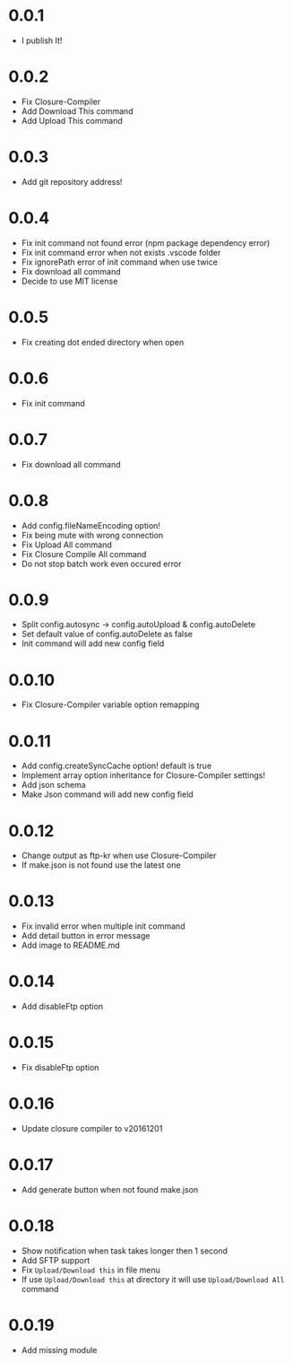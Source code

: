 
# 0.0.1

* I publish It!

# 0.0.2

* Fix Closure-Compiler
* Add Download This command
* Add Upload This command 

# 0.0.3

* Add git repository address!

# 0.0.4

* Fix init command not found error (npm package dependency error)
* Fix init command error when not exists .vscode folder
* Fix ignorePath error of init command when use twice
* Fix download all command
* Decide to use MIT license

# 0.0.5
* Fix creating dot ended directory when open

# 0.0.6
* Fix init command

# 0.0.7
* Fix download all command

# 0.0.8
* Add config.fileNameEncoding option!
* Fix being mute with wrong connection
* Fix Upload All command
* Fix Closure Compile All command
* Do not stop batch work even occured error

# 0.0.9
* Split config.autosync -> config.autoUpload & config.autoDelete
* Set default value of config.autoDelete as false
* Init command will add new config field

# 0.0.10
* Fix Closure-Compiler variable option remapping

# 0.0.11
* Add config.createSyncCache option! default is true
* Implement array option inheritance for Closure-Compiler settings!
* Add json schema
* Make Json command will add new config field

# 0.0.12
* Change output as ftp-kr when use Closure-Compiler
* If make.json is not found use the latest one

# 0.0.13
* Fix invalid error when multiple init command
* Add detail button in error message
* Add image to README.md

# 0.0.14
* Add disableFtp option

# 0.0.15
* Fix disableFtp option

# 0.0.16
* Update closure compiler to v20161201

# 0.0.17
* Add generate button when not found make.json

# 0.0.18
* Show notification when task takes longer then 1 second
* Add SFTP support
* Fix `Upload/Download this` in file menu
* If use `Upload/Download this` at directory it will use `Upload/Download All` command

# 0.0.19
* Add missing module
